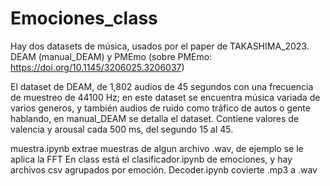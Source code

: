 # Emociones_class

Hay dos datasets de música, usados por el paper de TAKASHIMA_2023. DEAM (manual_DEAM) y PMEmo (sobre PMEmo: https://doi.org/10.1145/3206025.3206037)

El dataset de DEAM, de 1,802 audios de 45 segundos con una frecuencia de muestreo de 44100 Hz; en este dataset se encuentra música variada de varios generos, y también audios de ruido como tráfico de autos o gente hablando, en manual_DEAM se detalla el dataset. Contiene valores de valencia y arousal cada 500 ms, del segundo 15 al 45.

muestra.ipynb extrae muestras de algun archivo .wav, de ejemplo se le aplica la FFT
En class está el clasificador.ipynb de emociones, y hay archivos csv agrupados por emoción.
Decoder.ipynb covierte .mp3 a .wav
